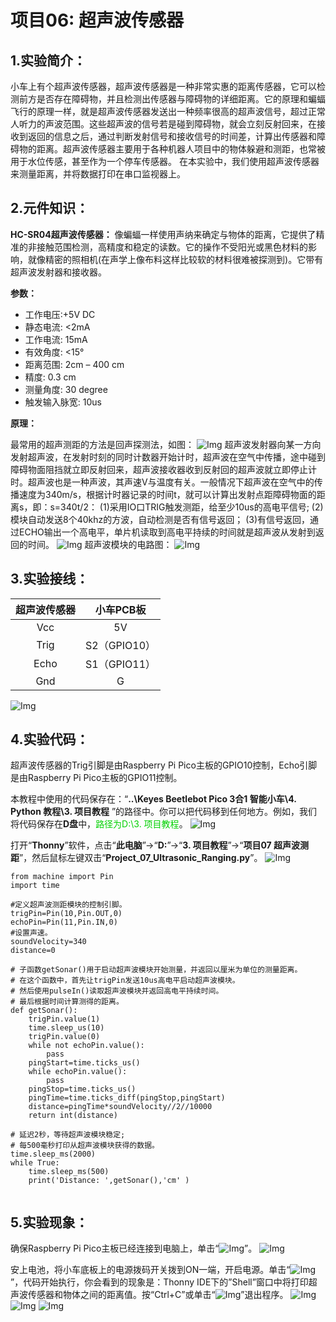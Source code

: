 # 项目06: 超声波传感器

## 1.实验简介：

小车上有个超声波传感器，超声波传感器是一种非常实惠的距离传感器，它可以检测前方是否存在障碍物，并且检测出传感器与障碍物的详细距离。它的原理和蝙蝠飞行的原理一样，就是超声波传感器发送出一种频率很高的超声波信号，超过正常人听力的声波范围。这些超声波的信号若是碰到障碍物，就会立刻反射回来，在接收到返回的信息之后，通过判断发射信号和接收信号的时间差，计算出传感器和障碍物的距离。超声波传感器主要用于各种机器人项目中的物体躲避和测距，也常被用于水位传感，甚至作为一个停车传感器。
在本实验中，我们使用超声波传感器来测量距离，并将数据打印在串口监视器上。

## 2.元件知识：
**HC-SR04超声波传感器：** 像蝙蝠一样使用声纳来确定与物体的距离，它提供了精准的非接触范围检测，高精度和稳定的读数。它的操作不受阳光或黑色材料的影响，就像精密的照相机(在声学上像布料这样比较软的材料很难被探测到)。它带有超声波发射器和接收器。

**参数：**
- 工作电压:+5V DC
- 静态电流: <2mA
- 工作电流: 15mA
- 有效角度: <15°
- 距离范围: 2cm – 400 cm
- 精度: 0.3 cm
- 测量角度: 30 degree
- 触发输入脉宽: 10us

**原理：**

最常用的超声测距的方法是回声探测法，如图：
![Img](../../media/项目07-1img-20230330113755.png)
超声波发射器向某一方向发射超声波，在发射时刻的同时计数器开始计时，超声波在空气中传播，途中碰到障碍物面阻挡就立即反射回来，超声波接收器收到反射回的超声波就立即停止计时。超声波也是一种声波，其声速V与温度有关。一般情况下超声波在空气中的传播速度为340m/s，根据计时器记录的时间t，就可以计算出发射点距障碍物面的距离s，即：s=340t/2：
(1)采用IO口TRIG触发测距，给至少10us的高电平信号;
(2)模块自动发送8个40khz的方波，自动检测是否有信号返回；
(3)有信号返回，通过ECHO输出一个高电平，单片机读取到高电平持续的时间就是超声波从发射到返回的时间。
![Img](../../media/项目07-2img-20230330112930.png)
超声波模块的电路图：
![Img](../../media/项目07-3img-20230330112940.png)

## 3.实验接线：
|超声波传感器| 小车PCB板 |
| :--: | :--: |
|Vcc|5V|
|Trig|S2（GPIO10）|
|Echo|S1（GPIO11）|
| Gnd |G|
![Img](../../media/项目07-实验接线img-20230508095958.png)

## 4.实验代码：
超声波传感器的Trig引脚是由Raspberry Pi Pico主板的GPIO10控制，Echo引脚是由Raspberry Pi Pico主板的GPIO11控制。

本教程中使用的代码保存在：“**..\Keyes Beetlebot Pico 3合1 智能小车\4. Python 教程\3. 项目教程** ”的路径中。你可以把代码移到任何地方。例如，我们将代码保存在**D盘**中，<span style="color: rgb(0, 209, 0);">路径为D:\3. 项目教程</span>。
![Img](../../media/电脑D盘路径img-20230601164744.png)

打开“**Thonny**”软件，点击“**此电脑**”→“**D:**”→“**3. 项目教程**”→“**项目07 超声波测距**”，然后鼠标左键双击“**Project_07_Ultrasonic_Ranging.py**”。
![Img](../../media/项目07-4img-20230602095052.png)

```
from machine import Pin 
import time

#定义超声波测距模块的控制引脚。 
trigPin=Pin(10,Pin.OUT,0)
echoPin=Pin(11,Pin.IN,0)
#设置声速。
soundVelocity=340
distance=0

# 子函数getSonar()用于启动超声波模块开始测量，并返回以厘米为单位的测量距离。
# 在这个函数中，首先让trigPin发送10us高电平启动超声波模块。
# 然后使用pulseIn()读取超声波模块并返回高电平持续时间。
# 最后根据时间计算测得的距离。
def getSonar():
    trigPin.value(1)
    time.sleep_us(10)
    trigPin.value(0)
    while not echoPin.value():
        pass
    pingStart=time.ticks_us()
    while echoPin.value():
        pass
    pingStop=time.ticks_us()
    pingTime=time.ticks_diff(pingStop,pingStart)
    distance=pingTime*soundVelocity//2//10000
    return int(distance)

# 延迟2秒，等待超声波模块稳定;
# 每500毫秒打印从超声波模块获得的数据。
time.sleep_ms(2000)
while True:
    time.sleep_ms(500)
    print('Distance: ',getSonar(),'cm' ) 
    
```
## 5.实验现象：
确保Raspberry Pi Pico主板已经连接到电脑上，单击“![Img](../../media/停止或重启后端进程img-20230511100302.png)”。
![Img](../../media/项目07-5img-20230602095353.png)

安上电池，将小车底板上的电源拨码开关拨到ON一端，开启电源。单击“![Img](../../media/运行img-20230511100130.png)”，代码开始执行，你会看到的现象是：Thonny IDE下的”Shell”窗口中将打印超声波传感器和物体之间的距离值。按“Ctrl+C”或单击“![Img](../../media/停止或重启后端进程img-20230511100302.png)”退出程序。
![Img](../../media/项目07-6img-20230602095430.png)
![Img](../../media/项目07-1img-20230721191103.png)
![Img](../../media/项目07-7img-20230602095641.png)






